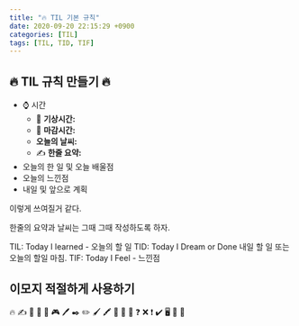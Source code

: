 ```yaml
---
title: "🔥 TIL 기본 규칙"
date: 2020-09-20 22:15:29 +0900
categories: [TIL]
tags: [TIL, TID, TIF]
---
```


## 🔥 TIL 규칙 만들기 🔥

- ⌚️ 시간
  - 🌅 **기상시간:**
  - 🌇 **마감시간:**
  - **오늘의 날씨:**
  - ✍ **한줄 요약:** 
- 오늘의 한 일 및 오늘 배울점
- 오늘의 느낀점
- 내일 및 앞으로 계획

이렇게 쓰여질거 같다.

한줄의 요약과 날씨는 그때 그때 작성하도록 하자.

TIL: Today I learned - 오늘의 할 일
TID: Today I Dream or Done 내일 할 일 또는 오늘의 할일 마침.
TIF: Today I Feel - 느낀점

## 이모지 적절하게 사용하기

🔥 ✍ 📔 📒 📓 🎮 🖊️ ✒️ ✏️ 🖌️ 🖍️ 📝 🔖 📑 ❓ ❌ ❗ ✔️ 🖥️ 🎂 📅